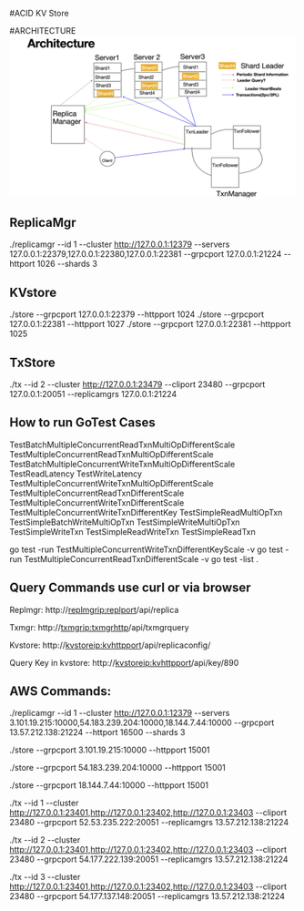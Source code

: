 #ACID KV Store

#ARCHITECTURE
![image](design/Archietcture.png)

## ReplicaMgr

./replicamgr --id 1 --cluster http://127.0.0.1:12379 --servers 127.0.0.1:22379,127.0.0.1:22380,127.0.0.1:22381 --grpcport 127.0.0.1:21224 --httport 1026 --shards 3

## KVstore

./store --grpcport  127.0.0.1:22379 --httpport 1024
./store  --grpcport 127.0.0.1:22381 --httpport 1027
./store  --grpcport 127.0.0.1:22381 --httpport 1025

## TxStore

./tx --id 2   --cluster http://127.0.0.1:23479 --cliport 23480 --grpcport 127.0.0.1:20051 --replicamgrs 127.0.0.1:21224


## How to run GoTest Cases

TestBatchMultipleConcurrentReadTxnMultiOpDifferentScale
TestMultipleConcurrentReadTxnMultiOpDifferentScale
TestBatchMultipleConcurrentWriteTxnMultiOpDifferentScale
TestReadLatency
TestWriteLatency
TestMultipleConcurrentWriteTxnMultiOpDifferentScale
TestMultipleConcurrentReadTxnDifferentScale
TestMultipleConcurrentWriteTxnDifferentScale
TestMultipleConcurrentWriteTxnDifferentKey
TestSimpleReadMultiOpTxn
TestSimpleBatchWriteMultiOpTxn
TestSimpleWriteMultiOpTxn
TestSimpleWriteTxn
TestSimpleReadWriteTxn
TestSimpleReadTxn

go test -run  TestMultipleConcurrentWriteTxnDifferentKeyScale -v
go test -run TestMultipleConcurrentReadTxnDifferentScale -v
go test -list . 

## Query Commands use curl or via browser

Replmgr:   http://<replmgrip:replport>/api/replica

Txmgr:     http://<txmgrip:txmgrhttp>/api/txmgrquery

Kvstore:   http://<kvstoreip:kvhttpport>/api/replicaconfig/

Query Key in kvstore: http://<kvstoreip:kvhttpport>/api/key/890


## AWS Commands:

./replicamgr --id 1 --cluster http://127.0.0.1:12379 --servers 3.101.19.215:10000,54.183.239.204:10000,18.144.7.44:10000 --grpcport 13.57.212.138:21224 --httport 16500 --shards 3

./store --grpcport 3.101.19.215:10000 --httpport 15001

./store --grpcport 54.183.239.204:10000 --httpport 15001

./store --grpcport 18.144.7.44:10000 --httpport 15001

./tx --id 1 --cluster http://127.0.0.1:23401,http://127.0.0.1:23402,http://127.0.0.1:23403 --cliport 23480 --grpcport 52.53.235.222:20051 --replicamgrs 13.57.212.138:21224

./tx --id 2 --cluster http://127.0.0.1:23401,http://127.0.0.1:23402,http://127.0.0.1:23403 --cliport 23480 --grpcport 54.177.222.139:20051 --replicamgrs 13.57.212.138:21224

./tx --id 3 --cluster http://127.0.0.1:23401,http://127.0.0.1:23402,http://127.0.0.1:23403 --cliport 23480 --grpcport 54.177.137.148:20051 --replicamgrs 13.57.212.138:21224
